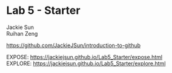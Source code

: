 # Lab 5 - Starter
Jackie Sun<br>
Ruihan Zeng

https://github.com/JackieJSun/introduction-to-github<br>

EXPOSE: https://jackiejsun.github.io/Lab5_Starter/expose.html<br>
EXPLORE: https://jackiejsun.github.io/Lab5_Starter/explore.html